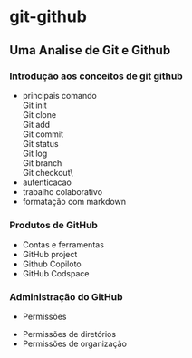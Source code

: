 # git-github

## Uma Analise de Git e Github

### Introdução aos conceitos de git github
* principais comando\
Git init\
Git clone\
Git add\
Git commit\
Git status\
Git log\
Git branch\
Git checkout\
* autenticacao
* trabalho colaborativo
* formatação com markdown

### Produtos de GitHub
* Contas e ferramentas 
* GitHub project
* Github Copiloto
* GitHub Codspace

### Administração do GitHub
* Permissões 
- Permissões de diretórios 
- Permissões de organização 



